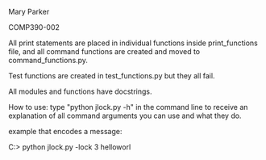 Mary Parker

COMP390-002

All print statements are placed in individual functions inside
print_functions file, and all command functions are created
and moved to command_functions.py. 

Test functions are created in test_functions.py
but they all fail.

All modules and functions have docstrings.

How to use:
type "python jlock.py -h" in the command line
to receive an explanation of all command arguments 
you can use and what they do. 


example that encodes a message:

C:> python jlock.py -lock 3 helloworl